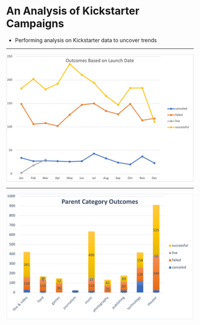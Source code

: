 # An Analysis of Kickstarter Campaigns
* Performing analysis on Kickstarter data to uncover trends

---

![Outcomes_Based_on_Launch_Date_Line_Chart](https://github.com/Jasmine-Awwad/kickstarter-analysis/blob/284f66dcc05982b3c5a11c4043a47a0a4a1508a3/Outcomes%20Based%20on%20Launch%20Date%20Line%20Chart.png)

---
![Stacked_Column_Chart](https://github.com/Jasmine-Awwad/kickstarter-analysis/blob/becbfa48e332d1fb345ec5e788a7cbdbd7579529/Stacked%20Column%20Chart.png)
